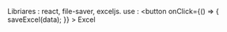 Libriares : react, file-saver, exceljs.
use : <button
onClick={() => {
saveExcel(data);
}} >
Excel
</button>
